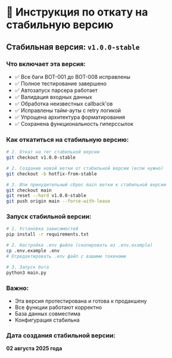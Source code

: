 # 🔄 Инструкция по откату на стабильную версию

## Стабильная версия: `v1.0.0-stable`

### Что включает эта версия:
- ✅ Все баги BOT-001 до BOT-008 исправлены
- ✅ Полное тестирование завершено
- ✅ Автозапуск парсера работает
- ✅ Валидация входных данных
- ✅ Обработка неизвестных callback'ов
- ✅ Исправлены тайм-ауты с retry логикой
- ✅ Упрощена архитектура форматирования
- ✅ Сохранена функциональность гиперссылок

### Как откатиться на стабильную версию:

```bash
# 1. Откат на тег стабильной версии
git checkout v1.0.0-stable

# 2. Создание новой ветки от стабильной версии (если нужно)
git checkout -b hotfix-from-stable

# 3. Или принудительный сброс main ветки к стабильной версии
git checkout main
git reset --hard v1.0.0-stable
git push origin main --force-with-lease
```

### Запуск стабильной версии:

```bash
# 1. Установка зависимостей
pip install -r requirements.txt

# 2. Настройка .env файла (скопировать из .env.example)
cp .env.example .env
# Отредактировать .env файл с вашими токенами

# 3. Запуск бота
python3 main.py
```

### Важно:
- Эта версия протестирована и готова к продакшену
- Все функции работают корректно
- База данных совместима
- Конфигурация стабильна

### Дата создания стабильной версии:
**02 августа 2025 года**